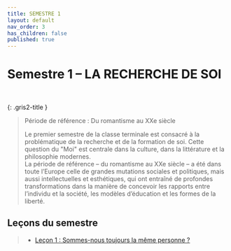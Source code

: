 ```yaml
---
title: SEMESTRE 1
layout: default
nav_order: 3
has_children: false
published: true
---
```

# Semestre 1 – LA RECHERCHE DE SOI

<br>

{: .gris2-title }
> Période de référence : Du romantisme au XXe siècle
>
> Le premier semestre de la classe terminale est consacré à la problématique de la recherche et de la formation de soi. Cette question du "Moi" est centrale dans la culture, dans la littérature et la philosophie modernes.  
La période de référence – du romantisme au XXe siècle – a été dans toute l’Europe celle de grandes mutations sociales et politiques, mais aussi intellectuelles et esthétiques, qui ont entraîné de profondes transformations dans la manière de concevoir les rapports entre l’individu et la société, les modèles d’éducation et les formes de la liberté.

## Leçons du semestre

> - [Leçon 1 : Sommes-nous toujours la même personne ? ](../..//docs/S1L1/S1L1-0-0.html)